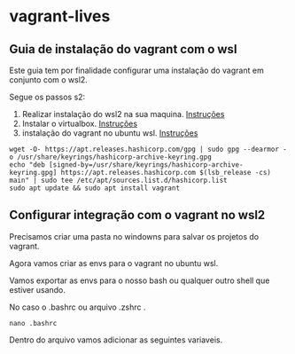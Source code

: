 # vagrant-lives


## Guia de instalação do vagrant com o wsl


Este guia tem por finalidade configurar uma instalação do vagrant em conjunto com o wsl2.

Segue os passos s2:

1. Realizar instalação do wsl2 na sua maquina. [Instruções](https://learn.microsoft.com/pt-br/windows/wsl/install)
2. Instalar o virtualbox.  [Instruções](https://www.virtualbox.org/wiki/Downloads)
3. instalação do vagrant no ubuntu wsl. [Instruções](https://developer.hashicorp.com/vagrant/downloads)

```
wget -O- https://apt.releases.hashicorp.com/gpg | sudo gpg --dearmor -o /usr/share/keyrings/hashicorp-archive-keyring.gpg
echo "deb [signed-by=/usr/share/keyrings/hashicorp-archive-keyring.gpg] https://apt.releases.hashicorp.com $(lsb_release -cs) main" | sudo tee /etc/apt/sources.list.d/hashicorp.list
sudo apt update && sudo apt install vagrant
```


## Configurar integração com o vagrant no wsl2

Precisamos criar uma pasta no windowns para salvar os projetos do vagrant.



Agora vamos criar as envs para o vagrant no ubuntu wsl.


Vamos exportar as envs para o nosso bash ou qualquer outro shell que estiver usando.

No caso o .bashrc ou arquivo .zshrc .

```
nano .bashrc

```

Dentro do arquivo vamos adicionar as seguintes variaveis.

```


```